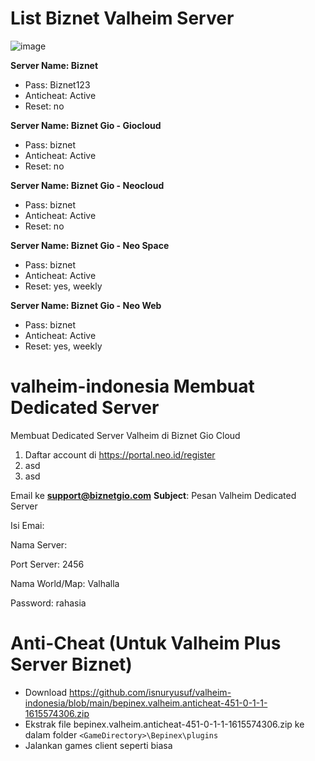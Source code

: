 # List Biznet Valheim Server
![image](https://user-images.githubusercontent.com/5492467/111425151-4e2c5500-8725-11eb-9fe2-575d644017da.png)

**Server Name: Biznet**
- Pass: Biznet123
- Anticheat: Active
- Reset: no

**Server Name: Biznet Gio - Giocloud**
- Pass: biznet
- Anticheat: Active
- Reset: no

**Server Name: Biznet Gio - Neocloud**
- Pass: biznet
- Anticheat: Active
- Reset: no

**Server Name: Biznet Gio - Neo Space**
- Pass: biznet
- Anticheat: Active
- Reset: yes, weekly

**Server Name: Biznet Gio - Neo Web**
- Pass: biznet
- Anticheat: Active
- Reset: yes, weekly



# valheim-indonesia Membuat Dedicated Server
Membuat Dedicated Server Valheim di Biznet Gio Cloud

1. Daftar account di https://portal.neo.id/register
2. asd
3. asd



Email ke **support@biznetgio.com**
**Subject**: Pesan Valheim Dedicated Server

Isi Emai: 

Nama Server:

Port Server: 2456

Nama World/Map: Valhalla

Password: rahasia


# Anti-Cheat (Untuk Valheim Plus Server Biznet)
- Download https://github.com/isnuryusuf/valheim-indonesia/blob/main/bepinex.valheim.anticheat-451-0-1-1-1615574306.zip
- Ekstrak file bepinex.valheim.anticheat-451-0-1-1-1615574306.zip ke dalam folder `<GameDirectory>\Bepinex\plugins`
- Jalankan games client seperti biasa

